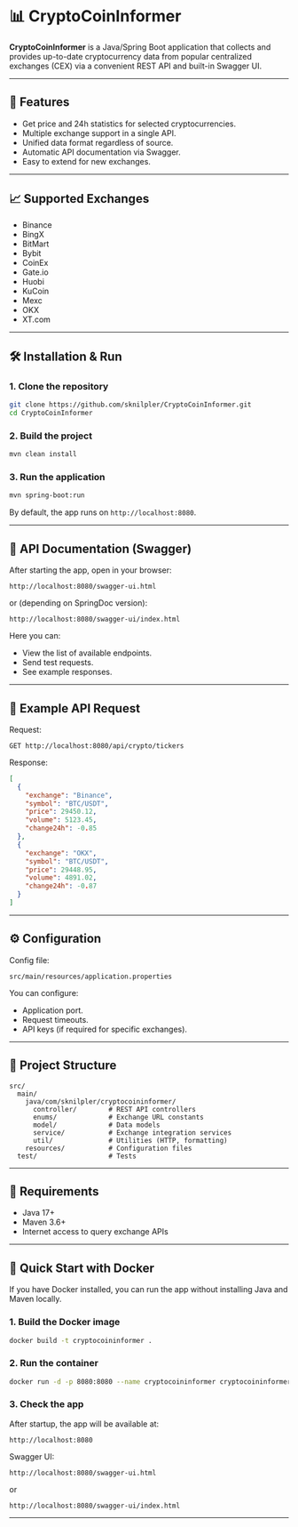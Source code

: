 # 📊 CryptoCoinInformer

**CryptoCoinInformer** is a Java/Spring Boot application that collects and provides up-to-date cryptocurrency data from popular centralized exchanges (CEX) via a convenient REST API and built-in Swagger UI.

---

## 🚀 Features

- Get price and 24h statistics for selected cryptocurrencies.
- Multiple exchange support in a single API.
- Unified data format regardless of source.
- Automatic API documentation via Swagger.
- Easy to extend for new exchanges.

---

## 📈 Supported Exchanges

- Binance
- BingX
- BitMart
- Bybit
- CoinEx
- Gate.io
- Huobi
- KuCoin
- Mexc
- OKX
- XT.com

---

## 🛠 Installation & Run

### 1. Clone the repository
```bash
git clone https://github.com/sknilpler/CryptoCoinInformer.git
cd CryptoCoinInformer
```

### 2. Build the project
```bash
mvn clean install
```

### 3. Run the application
```bash
mvn spring-boot:run
```

By default, the app runs on `http://localhost:8080`.

---

## 📡 API Documentation (Swagger)

After starting the app, open in your browser:

```
http://localhost:8080/swagger-ui.html
```
or (depending on SpringDoc version):
```
http://localhost:8080/swagger-ui/index.html
```

Here you can:
- View the list of available endpoints.
- Send test requests.
- See example responses.

---

## 📡 Example API Request

Request:
```
GET http://localhost:8080/api/crypto/tickers
```

Response:
```json
[
  {
    "exchange": "Binance",
    "symbol": "BTC/USDT",
    "price": 29450.12,
    "volume": 5123.45,
    "change24h": -0.85
  },
  {
    "exchange": "OKX",
    "symbol": "BTC/USDT",
    "price": 29448.95,
    "volume": 4891.02,
    "change24h": -0.87
  }
]
```

---

## ⚙️ Configuration

Config file:
```
src/main/resources/application.properties
```

You can configure:
- Application port.
- Request timeouts.
- API keys (if required for specific exchanges).

---

## 📂 Project Structure

```
src/
  main/
    java/com/sknilpler/cryptocoininformer/
      controller/        # REST API controllers
      enums/             # Exchange URL constants
      model/             # Data models
      service/           # Exchange integration services
      util/              # Utilities (HTTP, formatting)
    resources/           # Configuration files
  test/                  # Tests
```

---

## 🧩 Requirements

- Java 17+
- Maven 3.6+
- Internet access to query exchange APIs

---

## 🐳 Quick Start with Docker

If you have Docker installed, you can run the app without installing Java and Maven locally.

### 1. Build the Docker image
```bash
docker build -t cryptocoininformer .
```

### 2. Run the container
```bash
docker run -d -p 8080:8080 --name cryptocoininformer cryptocoininformer
```

### 3. Check the app
After startup, the app will be available at:
```
http://localhost:8080
```

Swagger UI:
```
http://localhost:8080/swagger-ui.html
```
or
```
http://localhost:8080/swagger-ui/index.html
```

---
